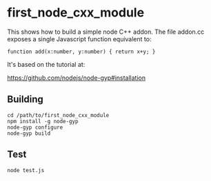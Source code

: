 # first\_node\_cxx\_module

This shows how to build a simple node C++ addon. The file
addon.cc exposes a single Javascript function equivalent to:

    function add(x:number, y:number) { return x+y; }

It's based on the tutorial at:

https://github.com/nodejs/node-gyp#installation

## Building

    cd /path/to/first_node_cxx_module
    npm install -g node-gyp
    node-gyp configure
    node-gyp build

## Test

    node test.js
